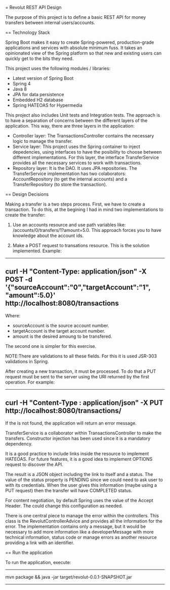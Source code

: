 = Revolut REST API Design

The purpose of this project is to define a basic REST API for money transfers between internal users/accounts.

== Technology Stack

Spring Boot makes it easy to create Spring-powered, production-grade applications and services with absolute minimum fuss. It takes an opinionated view of the Spring platform so that new and existing users can quickly get to the bits they need.

This project uses the following modules / libraries:

* Latest version of Spring Boot
* Spring 4
* Java 8
* JPA for data persistence
* Embedded H2 database
* Spring HATEOAS for Hypermedia

This project also includes Unit tests and Integration tests. The approach is to have a separation of concerns between the different layers of the application. This way, there are three layers in the application:

* Controller layer: The TransactionsController contains the necessary logic to manage the transfer.
* Service layer: This project uses the Spring container to inject depedencies, using interfaces to have the posibility to choose between different implementations. For this layer, the interface TransferService provides all the necessary services to work with transactions.
* Repository layer: It is the DAO. It uses JPA repositories. The TransferService implementation has two colaborators: AccountRepository (to get the internal accounts) and a TransferRepository (to store the transaction).

== Design Decisions

Making a transfer is a two steps process. First, we have to create a transaction. To do this, at the begining I had in mind two implementations to create the transfer:

1) Use an accounts resource and use path variables like: /accounts/0/transfers/1?amount=5.0. This approach forces you to have knowledge about the account ids.

2) Make a POST request to transations resource. This is the solution implemented. Example:

----
curl -H "Content-Type: application/json" -X POST -d '{"sourceAccount":"0","targetAccount":"1", "amount":5.0}' http://localhost:8080/transactions
----

Where:

* sourceAccount is the source account number.
* targetAccount is the target account number.
* amount is the desired amoung to be transfered.

The second one is simpler for this exercise.

NOTE:There are validations to all these fields. For this it is used JSR-303 validations in Spring.

After creating a new transaction, it must be processed. To do that a PUT request must be sent to the server using the URI returned by the first operation. For example:

----
curl -H "Content-Type : application/json" -X PUT http://localhost:8080/transactions/<transactionId>
----

If the <transactionId> is not found, the application will return an error message.


TransferService is a collaborator  within TransactionsController to make the transfers. Constructor injection has been used since it is a mandatory dependency.

It is a good practice to include links inside the resource to implement HATEOAS. For future features, it is a good idea to implement OPTIONS request to discover the API.

The result is a JSON object including the link to itself and a status. The value of the status property is PENDING since we could need to ask user to with its credentials. When the user gives this information (maybe using a PUT request) then the transfer will have COMPLETED status.

For content negotiation, by default Spring uses the value of the Accept Header. The could change this configuration as needed.

There is one central piece to manage the error within the controllers. This class is the RevolutControllerAdvice and provides all the information for the error. The implementation contains only a message, but it would be necessary to add more information like a developerMessage with more technical information, status code or manage errors as another resource providing a link with an identifier.

== Run the application

To run the application, execute:

----
mvn package && java -jar target/revolut-0.0.1-SNAPSHOT.jar

----

